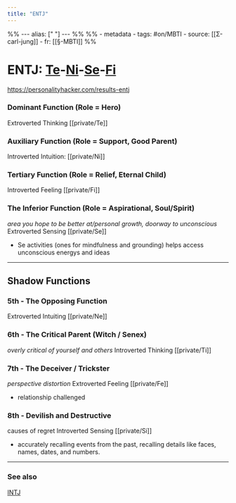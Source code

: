 ```yaml
---
title: "ENTJ"
---
```


%% ---
alias: [" "]
--- %%
%% - metadata
	- tags: #on/MBTI 
	- source: [[Σ-carl-jung]]
	- fr: [[§-MBTI]]
%%

# ENTJ: [Te](private/Te.md)-[Ni](private/Ni.md)-[Se](private/Se.md)-[Fi](private/Fi.md)
https://personalityhacker.com/results-entj

### Dominant Function (Role = Hero)
Extroverted Thinking [[private/Te]]


### Auxiliary Function (Role = Support, Good Parent)
Introverted Intuition: [[private/Ni]]

### Tertiary Function (Role = Relief, Eternal Child)
Introverted Feeling [[private/Fi]]

### The Inferior Function (Role = Aspirational, Soul/Spirit)
*area you hope to be better at/personal growth, doorway to unconscious*
Extroverted Sensing [[private/Se]]
- Se activities (ones for mindfulness and grounding) helps access unconscious energys and ideas
----
## Shadow Functions

### 5th - The Opposing Function
Extroverted Intuiting [[private/Ne]]

### 6th  - The Critical Parent (Witch / Senex)
*overly critical of yourself and others*
Introverted Thinking [[private/Ti]]

### 7th  - The Deceiver / Trickster
*perspective distortion*
Extroverted Feeling [[private/Fe]]
- relationship challenged

### 8th  - Devilish and Destructive
causes of regret
Introverted Sensing [[private/Si]]
- accurately recalling events from the past, recalling details like faces, names, dates, and numbers. 


-------------
### See also
[INTJ](private/INTJ.md)